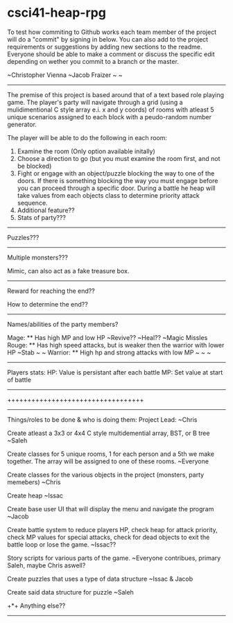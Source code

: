 # csci41-heap-rpg

To test how commiting to Github works each team member of the project will do a "commit"
by signing in below. You can also add to the project requirements or suggestions by adding new sections to the readme.
Everyone should be able to make a comment or discuss the specific edit depending on wether you commit to
a branch or the master.

~Christopher Vienna
~Jacob Fraizer
~
~
************************
The premise of this project is based around that of a text based role playing game.
The player's party will navigate through a grid (using a mulidimentional C 
style array e.i. x and y coords) of rooms with atleast 5 unique 
scenarios assigned to each block with a peudo-random number generator.

The player will be able to do the following in each room:
1. Examine the room (Only option available initally)
2. Choose a direction to go (but you must examine the room first, and not be blocked)
3. Fight or engage with an object/puzzle blocking the way to one of the doors.
  If there is something blocking the way you must engage before you can proceed
  through a specific door. During a battle he heap will take values from each objects class
  to determine priority attack sequence.
4. Additional feature??
5. Stats of party???

*************************

Puzzles???

*************************
Multiple monsters???

Mimic, can also act as a fake treasure box.

*************************
Reward for reaching the end??

How to determine the end??


*************************
Names/abilities of the party members?

Mage:
** Has high MP and low HP
~Revive??
~Heal??
~Magic Missles
Rouge:
** Has high speed attacks, but is weaker then the warrior with lower HP
~Stab
~
~
Warrior:
** High hp and strong attacks with low MP
~
~
~
*************************
Players stats:
HP: Value is persistant after each battle
MP: Set value at start of battle 
*************************
++++++++++++++++++++++++++++++++++
*************************

Things/roles to be done & who is doing them:
Project Lead:
~Chris

Create atleast a 3x3 or 4x4 C style multidemential array, BST, or B tree
~Saleh

Create classes for 5 unique rooms, 1 for each person and a 5th we make together. The array will be assigned to one of these rooms.
~Everyone

Create classes for the various objects in the project (monsters, party memebers)
~Chris

Create heap
~Issac

Create base user UI that will display the menu and navigate the program
~Jacob

Create battle system to reduce players HP, check heap for attack priority, check MP values for special attacks, check for dead objects to exit the battle loop or lose the game.
~Issac??

Story scripts for various parts of the game.
~Everyone contribues, primary Saleh, maybe Chris aswell?

Create puzzles that uses a type of data structure
~Issac & Jacob

Create said data structure for puzzle
~Saleh

+*+ Anything else??

******************************

